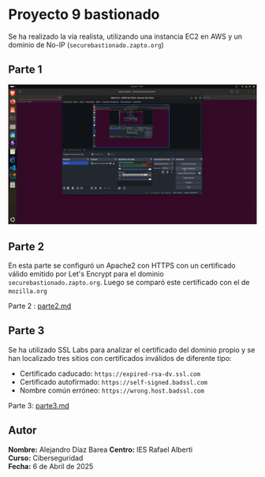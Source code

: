 # Proyecto 9 bastionado

Se ha realizado la vía realista, utilizando una instancia EC2 en AWS y un dominio de No-IP (`securebastionado.zapto.org`)
## Parte 1

![](parte1.gif)
## Parte 2

En esta parte se configuró un Apache2 con HTTPS con un certificado válido emitido por Let's Encrypt para el dominio `securebastionado.zapto.org`. Luego se comparó este certificado con el de  `mozilla.org`

Parte 2 : [parte2.md](parte2.md)

## Parte 3

Se ha utilizado SSL Labs para analizar el certificado del dominio propio y se han localizado tres sitios con certificados inválidos de diferente tipo:

- Certificado caducado: `https://expired-rsa-dv.ssl.com`
- Certificado autofirmado: `https://self-signed.badssl.com`
- Nombre común erróneo: `https://wrong.host.badssl.com`

Parte 3: [parte3.md](parte3.md)

## Autor

**Nombre:** Alejandro Díaz Barea
**Centro:** IES Rafael Alberti  
**Curso:** Ciberseguridad  
**Fecha:** 6 de Abril de 2025